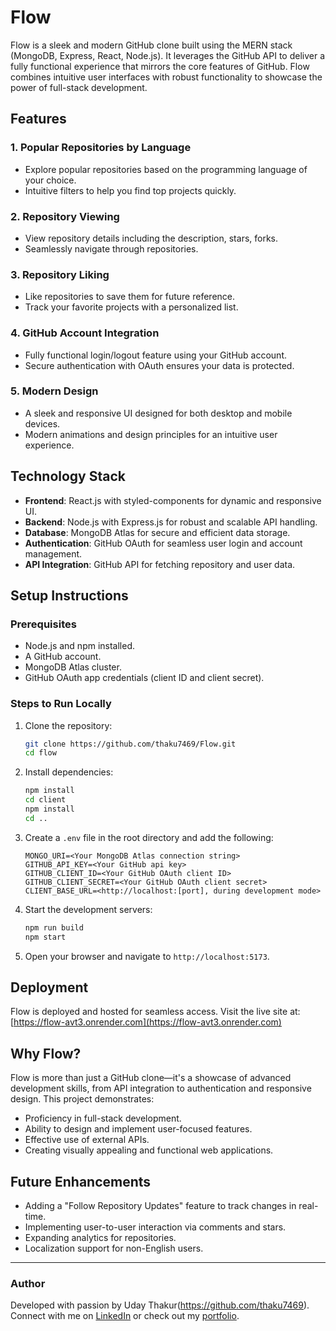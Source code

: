 # Flow

Flow is a sleek and modern GitHub clone built using the MERN stack (MongoDB, Express, React, Node.js). It leverages the GitHub API to deliver a fully functional experience that mirrors the core features of GitHub. Flow combines intuitive user interfaces with robust functionality to showcase the power of full-stack development.

## Features

### 1. **Popular Repositories by Language**

- Explore popular repositories based on the programming language of your choice.
- Intuitive filters to help you find top projects quickly.

### 2. **Repository Viewing**

- View repository details including the description, stars, forks.
- Seamlessly navigate through repositories.

### 3. **Repository Liking**

- Like repositories to save them for future reference.
- Track your favorite projects with a personalized list.

### 4. **GitHub Account Integration**

- Fully functional login/logout feature using your GitHub account.
- Secure authentication with OAuth ensures your data is protected.

### 5. **Modern Design**

- A sleek and responsive UI designed for both desktop and mobile devices.
- Modern animations and design principles for an intuitive user experience.

## Technology Stack

- **Frontend**: React.js with styled-components for dynamic and responsive UI.
- **Backend**: Node.js with Express.js for robust and scalable API handling.
- **Database**: MongoDB Atlas for secure and efficient data storage.
- **Authentication**: GitHub OAuth for seamless user login and account management.
- **API Integration**: GitHub API for fetching repository and user data.

## Setup Instructions

### Prerequisites

- Node.js and npm installed.
- A GitHub account.
- MongoDB Atlas cluster.
- GitHub OAuth app credentials (client ID and client secret).

### Steps to Run Locally

1. Clone the repository:

   ```bash
   git clone https://github.com/thaku7469/Flow.git
   cd flow
   ```

2. Install dependencies:

   ```bash
   npm install
   cd client
   npm install
   cd ..
   ```

3. Create a `.env` file in the root directory and add the following:

   ```env
   MONGO_URI=<Your MongoDB Atlas connection string>
   GITHUB_API_KEY=<Your GitHub api key>
   GITHUB_CLIENT_ID=<Your GitHub OAuth client ID>
   GITHUB_CLIENT_SECRET=<Your GitHub OAuth client secret>
   CLIENT_BASE_URL=<http://localhost:[port], during development mode>
   ```

4. Start the development servers:

   ```bash
   npm run build
   npm start
   ```

5. Open your browser and navigate to `http://localhost:5173`.

## Deployment

Flow is deployed and hosted for seamless access. Visit the live site at:
[https://flow-avt3.onrender.com](https://flow-avt3.onrender.com)

## Why Flow?

Flow is more than just a GitHub clone—it's a showcase of advanced development skills, from API integration to authentication and responsive design. This project demonstrates:

- Proficiency in full-stack development.
- Ability to design and implement user-focused features.
- Effective use of external APIs.
- Creating visually appealing and functional web applications.

## Future Enhancements

- Adding a "Follow Repository Updates" feature to track changes in real-time.
- Implementing user-to-user interaction via comments and stars.
- Expanding analytics for repositories.
- Localization support for non-English users.

---

### Author

Developed with passion by Uday Thakur(https://github.com/thaku7469). Connect with me on [LinkedIn](www.linkedin.com/in/udaythakurindia) or check out my [portfolio](https://yourportfolio.com/).
